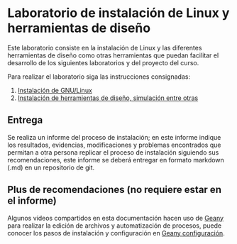 # Laboratorio de instalación de Linux y herramientas de diseño

Este laboratorio consiste en la instalación de Linux y las
diferentes herramientas de diseño como otras herramientas
que puedan facilitar el desarrollo de los siguientes
laboratorios y del proyecto del curso.

Para realizar el laboratorio siga las instrucciones consignadas:

1. [Instalación de GNU/Linux](../../installTools/how-install-linux.md)
2. [Instalación de herramientas de diseño, simulación entre otras](../../installTools/conda-and-tools.md)

## Entrega

Se realiza un informe del proceso de instalación; en este informe indique los resultados, evidencias, modificaciones y problemas
encontrados que permitan a otra persona replicar el proceso de instalación siguiendo sus recomendaciones, este informe se
deberá entregar en formato markdown (.md) en un repositorio de git.

## Plus de recomendaciones (no requiere estar en el informe)

Algunos vídeos compartidos en esta documentación hacen uso de [Geany](https://www.geany.org/) para
realizar la edición de archivos y automatización de procesos, puede conocer los pasos de instalación
y configuración en [Geany configuración](../../installTools/geany.md).
